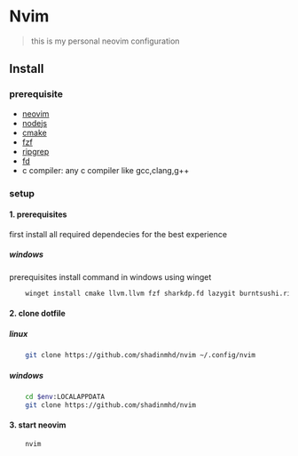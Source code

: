 # Nvim

> this is my personal neovim configuration

## Install

### prerequisite

- [neovim]()
- [nodejs](https://nodejs.org/)
- [cmake]()
- [fzf](https://github.com/junegunn/fzf)
- [ripgrep](https://github.com/BurntSushi/ripgrep)
- [fd](https://github.com/shardp/fd)
- c compiler: any c compiler like gcc,clang,g++

### setup

#### 1. prerequisites

first install all required dependecies for the best experience

##### windows

prerequisites install command in windows using winget

```bash
    winget install cmake llvm.llvm fzf sharkdp.fd lazygit burntsushi.ripgrep.msvc git.git
```

#### 2. clone dotfile

##### linux

```bash
    git clone https://github.com/shadinmhd/nvim ~/.config/nvim
```

##### windows

```bash
    cd $env:LOCALAPPDATA
    git clone https://github.com/shadinmhd/nvim
```

#### 3. start neovim

```bash
    nvim
```
